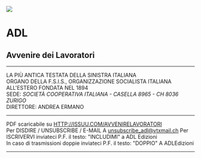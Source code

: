 ![](https://photo.isu.pub/avvenirelavoratori/photo_large.jpg)

# ADL
## Avvenire dei Lavoratori

---

LA PIÙ ANTICA TESTATA DELLA SINISTRA ITALIANA  
ORGANO DELLA F.S.I.S., ORGANIZZAZIONE SOCIALISTA ITALIANA ALL'ESTERO FONDATA NEL 1894  
SEDE: *SOCIETÀ COOPERATIVA ITALIANA - CASELLA 8965 - CH 8036 ZURIGO*  
DIRETTORE: ANDREA ERMANO  


---


PDF scaricabile su <HTTP://ISSUU.COM/AVVENIRELAVORATORI>  
Per DISDIRE / UNSUBSCRIBE / E-MAIL A  unsubscribe_adl@vtxmail.ch 
Per ISCRIVERVI inviateci P.F. il testo: "INCLUDIMI" a  ADL Edizioni  
In caso di trasmissioni doppie inviateci P.F. il testo: "DOPPIO" A  ADLEdizioni  

---
